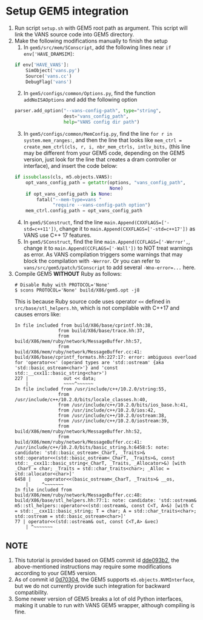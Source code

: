 # Setup GEM5 integration

1. Run script `setup.sh` with GEM5 root path as argument. This script will link the VANS source code into GEM5 directory.
2. Make the following modifications manually to finish the setup
    1. In `gem5/src/mem/SConscript`, add the following lines near `if env['HAVE_DRAMSIM]`:
    ```Python
    if env['HAVE_VANS']:
        SimObject('vans.py')
        Source('vans.cc')
        DebugFlag('vans')
    ```
    2. In `gem5/configs/common/Options.py`, find the function `addNoISAOptions` and add the following option
    ```Python
    parser.add_option("--vans-config-path", type="string",
                      dest="vans_config_path",
                      help="VANS config dir path")
    ```
    3. In `gem5/configs/common/MemConfig.py`, find the line `for r in system.mem_ranges:`, and then the line that looks like `mem_ctrl = create_mem_ctrl(cls, r, i, nbr_mem_ctrls, intlv_bits,` (this line may be different from your GEM5 code, depending on the GEM5 version, just look for the line that creates a dram controller or interface), and insert the code below:
    ```Python
    if issubclass(cls, m5.objects.VANS):
        opt_vans_config_path = getattr(options, "vans_config_path",
                                       None)
        if opt_vans_config_path is None:
            fatal("--mem-type=vans "
                  "require --vans-config-path option")
        mem_ctrl.config_path = opt_vans_config_path
    ```
    4. In `gem5/SConstruct`, find the line `main.Append(CXXFLAGS=['-std=c++11'])`, change it to `main.Append(CXXFLAGS=['-std=c++17'])` as VANS use C++ 17 features.
    5. In `gem5/SConstruct`, find the line `main.Append(CCFLAGS=['-Werror',`, change it to `main.Append(CCFLAGS=['-Wall'])` to NOT treat warnings as error. As VANS compilation triggers some warnings that may block the compilation with `-Werror`. Or you can refer to `vans/src/gem5/patch/SConscript` to add several `-Wno-error=...` here.
3. Compile GEM5 **WITHOUT** Ruby as follows:
    ```shell
    # Disable Ruby with PROTOCOL='None'
    $ scons PROTOCOL='None' build/X86/gem5.opt -j8
    ```
    This is because Ruby source code uses operator `<<` defined in `src/base/stl_helpers.hh`, which is not compilable with C++17 and causes errors like:
    ```
    In file included from build/X86/base/cprintf.hh:38,
                    from build/X86/base/trace.hh:37,
                    from build/X86/mem/ruby/network/MessageBuffer.hh:57,
                    from build/X86/mem/ruby/network/MessageBuffer.cc:41:
    build/X86/base/cprintf_formats.hh:227:17: error: ambiguous overload for 'operator<<' (operand types are 'std::ostream' {aka 'std::basic_ostream<char>'} and 'const std::__cxx11::basic_string<char>')
    227 |             out << data;
        |             ~~~~^~~~~~~
    In file included from /usr/include/c++/10.2.0/string:55,
                    from /usr/include/c++/10.2.0/bits/locale_classes.h:40,
                    from /usr/include/c++/10.2.0/bits/ios_base.h:41,
                    from /usr/include/c++/10.2.0/ios:42,
                    from /usr/include/c++/10.2.0/ostream:38,
                    from /usr/include/c++/10.2.0/iostream:39,
                    from build/X86/mem/ruby/network/MessageBuffer.hh:52,
                    from build/X86/mem/ruby/network/MessageBuffer.cc:41:
    /usr/include/c++/10.2.0/bits/basic_string.h:6458:5: note: candidate: 'std::basic_ostream<_CharT, _Traits>& std::operator<<(std::basic_ostream<_CharT, _Traits>&, const std::__cxx11::basic_string<_CharT, _Traits, _Allocator>&) [with _CharT = char; _Traits = std::char_traits<char>; _Alloc = std::allocator<char>]'
    6458 |     operator<<(basic_ostream<_CharT, _Traits>& __os,
        |     ^~~~~~~~
    In file included from build/X86/mem/ruby/network/MessageBuffer.cc:48:
    build/X86/base/stl_helpers.hh:77:1: note: candidate: 'std::ostream& m5::stl_helpers::operator<<(std::ostream&, const C<T, A>&) [with C = std::__cxx11::basic_string; T = char; A = std::char_traits<char>; std::ostream = std::basic_ostream<char>]'
    77 | operator<<(std::ostream& out, const C<T,A> &vec)
        | ^~~~~~~~
    ```
## NOTE

1. This tutorial is provided based on GEM5 commit id [dde093b2](https://github.com/gem5/gem5/tree/dde093b2), the above-mentioned instructions may require some modifications according to your GEM5 version.
2. As of commit id [0d70304](https://github.com/gem5/gem5/tree/0d703041fcd5d119012b62287695723a2955b408), the GEM5 supports `m5.objects.NVMInterface`, but we do not currently provide such integration for backward compatibility.
3. Some newer version of GEM5 breaks a lot of old Python interfaces, making it unable to run with VANS GEM5 wrapper, although compiling is fine.
